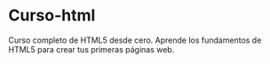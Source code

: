 # Curso-html
Curso completo de HTML5 desde cero. Aprende los fundamentos de HTML5 para crear tus primeras páginas web.
